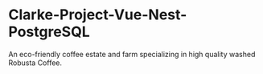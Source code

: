 # Clarke-Project-Vue-Nest-PostgreSQL
An eco-friendly coffee estate and farm specializing in high quality washed Robusta Coffee.
